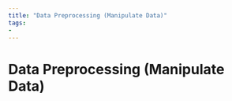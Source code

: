 ```yaml
---
title: "Data Preprocessing (Manipulate Data)"
tags:
- 
---
```

# Data Preprocessing (Manipulate Data)

